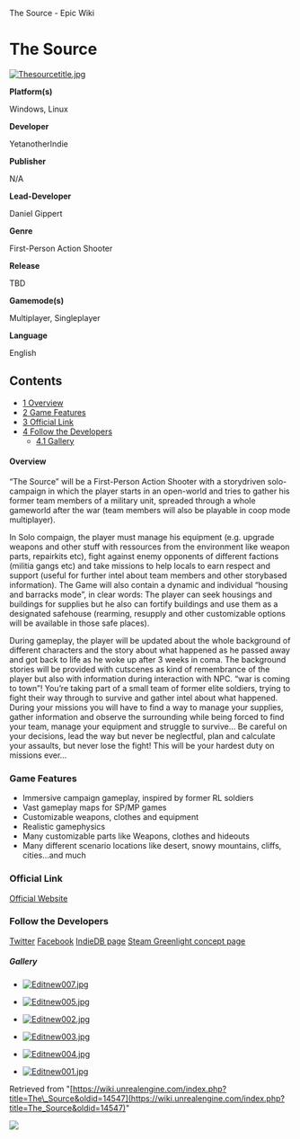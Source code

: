 The Source - Epic Wiki                    

The Source
==========

[![Thesourcetitle.jpg](https://d26ilriwvtzlb.cloudfront.net/e/e9/Thesourcetitle.jpg)](/File:Thesourcetitle.jpg)

**Platform(s)**

Windows, Linux

**Developer**

YetanotherIndie

**Publisher**

N/A

**Lead-Developer**

Daniel Gippert

**Genre**

First-Person Action Shooter

**Release**

TBD

**Gamemode(s)**

Multiplayer, Singleplayer

**Language**

English

Contents
--------

*   [1 Overview](#Overview)
*   [2 Game Features](#Game_Features)
*   [3 Official Link](#Official_Link)
*   [4 Follow the Developers](#Follow_the_Developers)
    *   [4.1 Gallery](#Gallery)

#### Overview

“The Source” will be a First-Person Action Shooter with a storydriven solo-campaign in which the player starts in an open-world and tries to gather his former team members of a military unit, spreaded through a whole gameworld after the war (team members will also be playable in coop mode multiplayer).

In Solo compaign, the player must manage his equipment (e.g. upgrade weapons and other stuff with ressources from the environment like weapon parts, repairkits etc), fight against enemy opponents of different factions (militia gangs etc) and take missions to help locals to earn respect and support (useful for further intel about team members and other storybased information). The Game will also contain a dynamic and individual “housing and barracks mode”, in clear words: The player can seek housings and buildings for supplies but he also can fortify buildings and use them as a designated safehouse (rearming, resupply and other customizable options will be available in those safe places).

During gameplay, the player will be updated about the whole background of different characters and the story about what happened as he passed away and got back to life as he woke up after 3 weeks in coma. The background stories will be provided with cutscenes as kind of remembrance of the player but also with information during interaction with NPC. “war is coming to town”! You’re taking part of a small team of former elite soldiers, trying to fight their way through to survive and gather intel about what happened. During your missions you will have to find a way to manage your supplies, gather information and observe the surrounding while being forced to find your team, manage your equipment and struggle to survive… Be careful on your decisions, lead the way but never be neglectful, plan and calculate your assaults, but never lose the fight! This will be your hardest duty on missions ever…

### Game Features

*   Immersive campaign gameplay, inspired by former RL soldiers
*   Vast gameplay maps for SP/MP games
*   Customizable weapons, clothes and equipment
*   Realistic gamephysics
*   Many customizable parts like Weapons, clothes and hideouts
*   Many different scenario locations like desert, snowy mountains, cliffs, cities…and much

### Official Link

[Official Website](http://www.yetanotherindie.com)

### Follow the Developers

[Twitter](https://twitter.com/yetanotherindie) [Facebook](https://www.facebook.com/yetanotherindie) [IndieDB page](http://http://www.indiedb.com/games/thesource) [Steam Greenlight concept page](http://steamcommunity.com/sharedfiles/filedetails/?id=425598725)

##### Gallery

*   [![Editnew007.jpg](https://d3ar1piqh1oeli.cloudfront.net/c/cd/Editnew007.jpg/120px-Editnew007.jpg)](/File:Editnew007.jpg)
    
*   [![Editnew005.jpg](https://d3ar1piqh1oeli.cloudfront.net/8/8e/Editnew005.jpg/120px-Editnew005.jpg)](/File:Editnew005.jpg)
    
*   [![Editnew002.jpg](https://d3ar1piqh1oeli.cloudfront.net/3/30/Editnew002.jpg/120px-Editnew002.jpg)](/File:Editnew002.jpg)
    
*   [![Editnew003.jpg](https://d3ar1piqh1oeli.cloudfront.net/b/bb/Editnew003.jpg/120px-Editnew003.jpg)](/File:Editnew003.jpg)
    
*   [![Editnew004.jpg](https://d3ar1piqh1oeli.cloudfront.net/2/2e/Editnew004.jpg/120px-Editnew004.jpg)](/File:Editnew004.jpg)
    
*   [![Editnew001.jpg](https://d3ar1piqh1oeli.cloudfront.net/a/a4/Editnew001.jpg/120px-Editnew001.jpg)](/File:Editnew001.jpg)
    

Retrieved from "[https://wiki.unrealengine.com/index.php?title=The\_Source&oldid=14547](https://wiki.unrealengine.com/index.php?title=The_Source&oldid=14547)"

  ![](https://tracking.unrealengine.com/track.png)